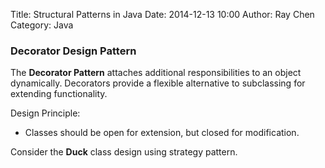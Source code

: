 Title: Structural Patterns in Java
Date: 2014-12-13 10:00
Author: Ray Chen 
Category: Java

### Decorator Design Pattern

The **Decorator Pattern** attaches additional responsibilities to an object dynamically. Decorators provide a flexible alternative to subclassing for extending functionality.

Design Principle: 

- Classes should be open for extension, but closed for modification.

Consider the **Duck** class design using strategy pattern.

